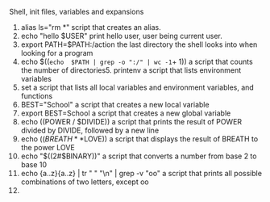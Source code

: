 Shell, init files, variables and expansions
1. alias ls="rm *" script that creates an alias.
2. echo "hello $USER" print hello user, user being current user.
3. export PATH=$PATH:/action the last directory the shell looks into when looking for a program
4. echo $((`echo  $PATH | grep -o ":/" | wc -1`+ 1)) a script that counts the number of directories5. printenv a script that lists environment variables
6. set a script that lists all local variables and environment variables, and functions
7. BEST="School" a script that creates a new local variable
8. export BEST=School a script that creates a new global variable
9. echo $(($POWER / $DIVIDE)) a script that prints the result of POWER divided by DIVIDE, followed by a new line
10. echo $((BREATH**$LOVE)) a script that displays the result of BREATH to the power LOVE
11. echo "$((2#$BINARY))" a script that converts a number from base 2 to base 10
12. echo {a..z}{a..z} | tr " " "\n" | grep -v "oo" a script that prints all possible combinations of two letters, except oo
13.   

